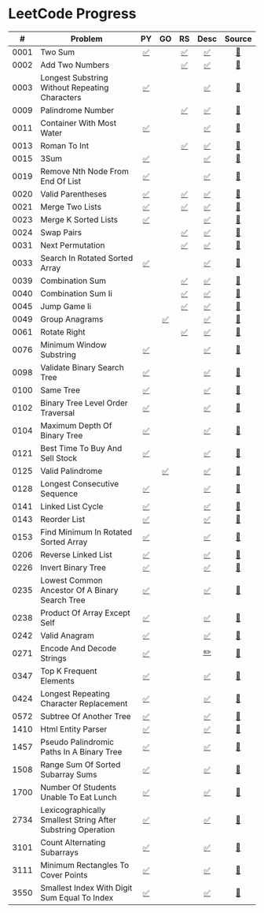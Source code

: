 # LeetCode Progress

| # | Problem | PY | GO | RS | Desc | Source |
|----|---------|:--:|:--:|:--:|:---:|:----:|
| 0001 | Two Sum | [✅](python/s0001_two_sum.py "Python") |  | [✅](rust/src/s0001_two_sum.rs "Rust") | [✅](problems/0001_two-sum.md "Description") | [🔗](https://leetcode.com/problems/two-sum/ "Link") |
| 0002 | Add Two Numbers |  |  | [✅](rust/src/s0002_add_two_numbers.rs "Rust") | [✅](problems/0002_add-two-numbers.md "Description") | [🔗](https://leetcode.com/problems/add-two-numbers/ "Link") |
| 0003 | Longest Substring Without Repeating Characters | [✅](python/s0003_longest_substring_without_repeating_characters.py "Python") |  |  | [✅](problems/0003_longest-substring-without-repeating-characters.md "Description") | [🔗](https://leetcode.com/problems/longest-substring-without-repeating-characters/ "Link") |
| 0009 | Palindrome Number |  |  | [✅](rust/src/s0009_palindrome_number.rs "Rust") | [✅](problems/0009_palindrome-number.md "Description") | [🔗](https://leetcode.com/problems/palindrome-number/ "Link") |
| 0011 | Container With Most Water | [✅](python/s0011_container_with_most_water.py "Python") |  |  | [✅](problems/0011_container-with-most-water.md "Description") | [🔗](https://leetcode.com/problems/container-with-most-water/ "Link") |
| 0013 | Roman To Int |  |  | [✅](rust/src/s0013_roman_to_int.rs "Rust") | [✅](problems/0013_roman-to-integer.md "Description") | [🔗](https://leetcode.com/problems/roman-to-integer/ "Link") |
| 0015 | 3Sum | [✅](python/s0015_3Sum.py "Python") |  |  | [✅](problems/0015_3sum.md "Description") | [🔗](https://leetcode.com/problems/3sum/ "Link") |
| 0019 | Remove Nth Node From End Of List | [✅](python/s0019_remove_nth_node_from_end_of_list.py "Python") |  |  | [✅](problems/0019_remove-nth-node-from-end-of-list.md "Description") | [🔗](https://leetcode.com/problems/remove-nth-node-from-end-of-list/ "Link") |
| 0020 | Valid Parentheses | [✅](python/s0020_valid_parentheses.py "Python") |  | [✅](rust/src/s0020_valid_parentheses.rs "Rust") | [✅](problems/0020_valid-parentheses.md "Description") | [🔗](https://leetcode.com/problems/valid-parentheses/ "Link") |
| 0021 | Merge Two Lists | [✅](python/s0021_merge_two_sorted_lists.py "Python") |  | [✅](rust/src/s0021_merge_two_lists.rs "Rust") | [✅](problems/0021_merge-two-sorted-lists.md "Description") | [🔗](https://leetcode.com/problems/merge-two-sorted-lists/ "Link") |
| 0023 | Merge K Sorted Lists | [✅](python/s0023_merge_k_sorted_lists.py "Python") |  |  | [✅](problems/0023_merge-k-sorted-lists.md "Description") | [🔗](https://leetcode.com/problems/merge-k-sorted-lists/ "Link") |
| 0024 | Swap Pairs |  |  | [✅](rust/src/s0024_swap_pairs.rs "Rust") | [✅](problems/0024_swap-nodes-in-pairs.md "Description") | [🔗](https://leetcode.com/problems/swap-nodes-in-pairs/ "Link") |
| 0031 | Next Permutation |  |  | [✅](rust/src/s0031_next_permutation.rs "Rust") | [✅](problems/0031_next-permutation.md "Description") | [🔗](https://leetcode.com/problems/next-permutation/ "Link") |
| 0033 | Search In Rotated Sorted Array | [✅](python/s0033_search_in_rotated_sorted_array.py "Python") |  |  | [✅](problems/0033_search-in-rotated-sorted-array.md "Description") | [🔗](https://leetcode.com/problems/search-in-rotated-sorted-array/ "Link") |
| 0039 | Combination Sum |  |  | [✅](rust/src/s0039_combination_sum.rs "Rust") | [✅](problems/0039_combination-sum.md "Description") | [🔗](https://leetcode.com/problems/combination-sum/ "Link") |
| 0040 | Combination Sum Ii |  |  | [✅](rust/src/s0040_combination_sum_ii.rs "Rust") | [✅](problems/0040_combination-sum-ii.md "Description") | [🔗](https://leetcode.com/problems/combination-sum-ii/ "Link") |
| 0045 | Jump Game Ii |  |  | [✅](rust/src/s0045_jump_game_ii.rs "Rust") | [✅](problems/0045_jump-game-ii.md "Description") | [🔗](https://leetcode.com/problems/jump-game-ii/ "Link") |
| 0049 | Group Anagrams |  | [✅](go/pkg/s0049_group_anagrams.go "Go") |  | [✅](problems/0049_group-anagrams.md "Description") | [🔗](https://leetcode.com/problems/group-anagrams/ "Link") |
| 0061 | Rotate Right |  |  | [✅](rust/src/s0061_rotate_right.rs "Rust") | [✅](problems/0061_rotate-list.md "Description") | [🔗](https://leetcode.com/problems/rotate-list/ "Link") |
| 0076 | Minimum Window Substring | [✅](python/s0076_minimum_window_substring.py "Python") |  |  | [✅](problems/0076_minimum-window-substring.md "Description") | [🔗](https://leetcode.com/problems/minimum-window-substring/ "Link") |
| 0098 | Validate Binary Search Tree | [✅](python/s0098_validate_binary_search_tree.py "Python") |  |  | [✅](problems/0098_validate-binary-search-tree.md "Description") | [🔗](https://leetcode.com/problems/validate-binary-search-tree/ "Link") |
| 0100 | Same Tree | [✅](python/s0100_same_tree.py "Python") |  |  | [✅](problems/0100_same-tree.md "Description") | [🔗](https://leetcode.com/problems/same-tree/ "Link") |
| 0102 | Binary Tree Level Order Traversal | [✅](python/s0102_binary_tree_level_order_traversal.py "Python") |  |  | [✅](problems/0102_binary-tree-level-order-traversal.md "Description") | [🔗](https://leetcode.com/problems/binary-tree-level-order-traversal/ "Link") |
| 0104 | Maximum Depth Of Binary Tree | [✅](python/s0104_maximum_depth_of_binary_tree.py "Python") |  |  | [✅](problems/0104_maximum-depth-of-binary-tree.md "Description") | [🔗](https://leetcode.com/problems/maximum-depth-of-binary-tree/ "Link") |
| 0121 | Best Time To Buy And Sell Stock | [✅](python/s0121_best_time_to_buy_and_sell_stock.py "Python") |  |  | [✅](problems/0121_best-time-to-buy-and-sell-stock.md "Description") | [🔗](https://leetcode.com/problems/best-time-to-buy-and-sell-stock/ "Link") |
| 0125 | Valid Palindrome |  | [✅](go/pkg/s0125_valid_palindrome.go "Go") |  | [✅](problems/0125_valid-palindrome.md "Description") | [🔗](https://leetcode.com/problems/valid-palindrome/ "Link") |
| 0128 | Longest Consecutive Sequence | [✅](python/s0128_longest_consecutive_sequence.py "Python") |  |  | [✅](problems/0128_longest-consecutive-sequence.md "Description") | [🔗](https://leetcode.com/problems/longest-consecutive-sequence/ "Link") |
| 0141 | Linked List Cycle | [✅](python/s0141_linked_list_cycle.py "Python") |  |  | [✅](problems/0141_linked-list-cycle.md "Description") | [🔗](https://leetcode.com/problems/linked-list-cycle/ "Link") |
| 0143 | Reorder List | [✅](python/s0143_reorder_list.py "Python") |  |  | [✅](problems/0143_reorder-list.md "Description") | [🔗](https://leetcode.com/problems/reorder-list/ "Link") |
| 0153 | Find Minimum In Rotated Sorted Array | [✅](python/s0153_find_minimum_in_rotated_sorted_array.py "Python") |  |  | [✅](problems/0153_find-minimum-in-rotated-sorted-array.md "Description") | [🔗](https://leetcode.com/problems/find-minimum-in-rotated-sorted-array/ "Link") |
| 0206 | Reverse Linked List | [✅](python/s0206_reverse_linked_list.py "Python") |  |  | [✅](problems/0206_reverse-linked-list.md "Description") | [🔗](https://leetcode.com/problems/reverse-linked-list/ "Link") |
| 0226 | Invert Binary Tree | [✅](python/s0226_invert_binary_tree.py "Python") |  |  | [✅](problems/0226_invert-binary-tree.md "Description") | [🔗](https://leetcode.com/problems/invert-binary-tree/ "Link") |
| 0235 | Lowest Common Ancestor Of A Binary Search Tree | [✅](python/s0235_lowest_common_ancestor_of_a_binary_search_tree.py "Python") |  |  | [✅](problems/0235_lowest-common-ancestor-of-a-binary-search-tree.md "Description") | [🔗](https://leetcode.com/problems/lowest-common-ancestor-of-a-binary-search-tree/ "Link") |
| 0238 | Product Of Array Except Self | [✅](python/s0238_product_of_array_except_self.py "Python") |  |  | [✅](problems/0238_product-of-array-except-self.md "Description") | [🔗](https://leetcode.com/problems/product-of-array-except-self/ "Link") |
| 0242 | Valid Anagram | [✅](python/s0242_valid_anagram.py "Python") |  |  | [✅](problems/0242_valid-anagram.md "Description") | [🔗](https://leetcode.com/problems/valid-anagram/ "Link") |
| 0271 | Encode And Decode Strings | [✅](python/s0271_encode_and_decode_strings.py "Python") |  |  | [✏️](problems/0271_encode-and-decode-strings.todo.md) | [🔗](https://leetcode.com/problems/encode-and-decode-strings/ "Link") |
| 0347 | Top K Frequent Elements | [✅](python/s0347_top_k_frequent_elements.py "Python") |  |  | [✅](problems/0347_top-k-frequent-elements.md "Description") | [🔗](https://leetcode.com/problems/top-k-frequent-elements/ "Link") |
| 0424 | Longest Repeating Character Replacement | [✅](python/s0424_longest_repeating_character_replacement.py "Python") |  |  | [✅](problems/0424_longest-repeating-character-replacement.md "Description") | [🔗](https://leetcode.com/problems/longest-repeating-character-replacement/ "Link") |
| 0572 | Subtree Of Another Tree | [✅](python/s0572_subtree_of_another_tree.py "Python") |  |  | [✅](problems/0572_subtree-of-another-tree.md "Description") | [🔗](https://leetcode.com/problems/subtree-of-another-tree/ "Link") |
| 1410 | Html Entity Parser | [✅](python/s1410_html_entity_parser.py "Python") |  |  | [✅](problems/1410_html-entity-parser.md "Description") | [🔗](https://leetcode.com/problems/html-entity-parser/ "Link") |
| 1457 | Pseudo Palindromic Paths In A Binary Tree | [✅](python/s1457_pseudo_palindromic_paths_in_a_binary_tree.py "Python") |  |  | [✅](problems/1457_pseudo-palindromic-paths-in-a-binary-tree.md "Description") | [🔗](https://leetcode.com/problems/pseudo-palindromic-paths-in-a-binary-tree/ "Link") |
| 1508 | Range Sum Of Sorted Subarray Sums | [✅](python/s1508_range_sum_of_sorted_subarray_sums.py "Python") |  |  | [✅](problems/1508_range-sum-of-sorted-subarray-sums.md "Description") | [🔗](https://leetcode.com/problems/range-sum-of-sorted-subarray-sums/ "Link") |
| 1700 | Number Of Students Unable To Eat Lunch | [✅](python/s1700_number_of_students_unable_to_eat_lunch.py "Python") |  |  | [✅](problems/1700_number-of-students-unable-to-eat-lunch.md "Description") | [🔗](https://leetcode.com/problems/number-of-students-unable-to-eat-lunch/ "Link") |
| 2734 | Lexicographically Smallest String After Substring Operation | [✅](python/s2734_lexicographically_smallest_string_after_substring_operation.py "Python") |  |  | [✅](problems/2734_lexicographically-smallest-string-after-substring-operation.md "Description") | [🔗](https://leetcode.com/problems/lexicographically-smallest-string-after-substring-operation/ "Link") |
| 3101 | Count Alternating Subarrays | [✅](python/s3101_count_alternating_subarrays.py "Python") |  |  | [✅](problems/3101_count-alternating-subarrays.md "Description") | [🔗](https://leetcode.com/problems/count-alternating-subarrays/ "Link") |
| 3111 | Minimum Rectangles To Cover Points | [✅](python/s3111_minimum_rectangles_to_cover_points.py "Python") |  |  | [✅](problems/3111_minimum-rectangles-to-cover-points.md "Description") | [🔗](https://leetcode.com/problems/minimum-rectangles-to-cover-points/ "Link") |
| 3550 | Smallest Index With Digit Sum Equal To Index | [✅](python/s3550_smallest_Index_with_digit_sum_equal_to_index.py "Python") |  |  | [✅](problems/3550_smallest-index-with-digit-sum-equal-to-index.md "Description") | [🔗](https://leetcode.com/problems/smallest-index-with-digit-sum-equal-to-index/ "Link") |

